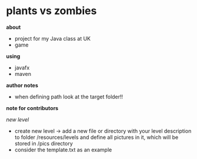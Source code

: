 # plants vs zombies

**about**
- project for my Java class at UK
- game

**using**
- javafx
- maven

**author notes**
- when defining path look at the target folder!! 

**note for contributors**

*new level*

- create new level -> add a new file or directory with your level description to folder
 /resources/levels and define all pictures in it, which will be stored in /pics directory
- consider the template.txt as an example
